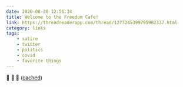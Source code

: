 ```yaml
---
date: 2020-08-30 12:56:34
title: Welcome to the Freedom Cafe!
link: https://threadreaderapp.com/thread/1277245399795982337.html
category: links
tags:
    - satire
    - twitter
    - politics
    - covid
    - favorite things
---
```


👏 👏 👏 ([cached](/misc/f/freedom-cafe-twitter-thread.html))
